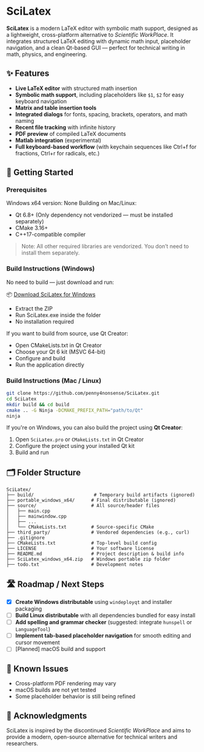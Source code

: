 # SciLatex

**SciLatex** is a modern LaTeX editor with symbolic math support, designed as a lightweight, cross-platform alternative to *Scientific WorkPlace*. It integrates structured LaTeX editing with dynamic math input, placeholder navigation, and a clean Qt-based GUI — perfect for technical writing in math, physics, and engineering.

## ✨ Features

- **Live LaTeX editor** with structured math insertion  
- **Symbolic math support**, including placeholders like `$1`, `$2` for easy keyboard navigation  
- **Matrix and table insertion tools**  
- **Integrated dialogs** for fonts, spacing, brackets, operators, and math naming  
- **Recent file tracking** with infinite history  
- **PDF preview** of compiled LaTeX documents  
- **Matlab integration** (experimental)  
- **Full keyboard-based workflow** (with keychain sequences like Ctrl+f for fractions, Ctrl+r for radicals, etc.)

## 🚀 Getting Started

### Prerequisites

Windows x64 version: None
Building on Mac/Linux:
- Qt 6.8+ (Only dependency not vendorized — must be installed separately)
- CMake 3.16+
- C++17-compatible compiler

> Note: All other required libraries are vendorized. You don’t need to install them separately.

### Build Instructions (Windows)

No need to build — just download and run:

📦 [Download SciLatex for Windows](http://www.github.com/penny4nonsense/SciLatex/SciLatex_Windows_x64.zip)
- Extract the ZIP
- Run SciLatex.exe inside the folder
- No installation required

If you want to build from source, use Qt Creator:

- Open CMakeLists.txt in Qt Creator
- Choose your Qt 6 kit (MSVC 64-bit)
- Configure and build
- Run the application directly

### Build Instructions (Mac / Linux)

```bash
git clone https://github.com/penny4nonsense/SciLatex.git
cd SciLatex
mkdir build && cd build
cmake .. -G Ninja -DCMAKE_PREFIX_PATH="path/to/Qt"
ninja
```

If you're on Windows, you can also build the project using **Qt Creator**:
1. Open `SciLatex.pro` or `CMakeLists.txt` in Qt Creator  
2. Configure the project using your installed Qt kit  
3. Build and run

## 🗂️ Folder Structure

```
SciLatex/
├── build/                      # Temporary build artifacts (ignored)
├── portable_windows_x64/      # Final distributable (ignored)
├── source/                    # All source/header files
│   ├── main.cpp
│   ├── mainwindow.cpp
│   ├── ...
│   └── CMakeLists.txt         # Source-specific CMake
├── third_party/               # Vendored dependencies (e.g., curl)
├── .gitignore
├── CMakeLists.txt             # Top-level build config
├── LICENSE                    # Your software license
├── README.md                  # Project description & build info
├── SciLatex_windows_x64.zip   # Windows portable zip folder
├── todo.txt                   # Development notes

```

## 🛣️ Roadmap / Next Steps

- [X] **Create Windows distributable** using `windeployqt` and installer packaging  
- [ ] **Build Linux distributable** with all dependencies bundled for easy install  
- [ ] **Add spelling and grammar checker** (suggested: integrate `hunspell` or `LanguageTool`)  
- [ ] **Implement tab-based placeholder navigation** for smooth editing and cursor movement  
- [ ] [Planned] macOS build and support  

## 🐛 Known Issues

- Cross-platform PDF rendering may vary  
- macOS builds are not yet tested  
- Some placeholder behavior is still being refined

## 🙏 Acknowledgments

SciLatex is inspired by the discontinued *Scientific WorkPlace* and aims to provide a modern, open-source alternative for technical writers and researchers.
